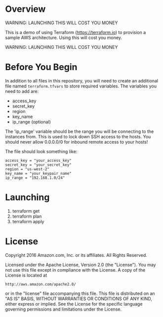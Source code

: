 # Overview
WARNING:  LAUNCHING THIS WILL COST YOU MONEY

This is a demo of using Terraform (https://terraform.io) to provision a sample AWS architecture.  Using this will cost you money.

WARNING:  LAUNCHING THIS WILL COST YOU MONEY

# Before You Begin
In addition to all files in this repository, you will need to create an additional file named `terraform.tfvars` to store required variables.  The variables you need to add are:
* access_key
* secret_key
* region
* key_name
* ip_range (optional)

The 'ip_range' variable should be the range you will be connecting to the instances from.  This is used to lock down SSH access to the hosts.  You should never allow 0.0.0.0/0 for inbound remote access to your hosts!

The file should look something like:

```
access_key = "your_access_key"
secret_key = "your_secret_key"
region = "us-west-2"
key_name = "your_keypair_name"
ip_range = "192.168.1.0/24"
```

# Launching
1. terraform get
2. terraform plan
3. terraform apply

# License
Copyright 2016 Amazon.com, Inc. or its affiliates. All Rights Reserved.

Licensed under the Apache License, Version 2.0 (the "License"). You may not use this file except in compliance with the License. A copy of the License is located at

    http://aws.amazon.com/apache2.0/

or in the "license" file accompanying this file. This file is distributed on an "AS IS" BASIS, WITHOUT WARRANTIES OR CONDITIONS OF ANY KIND, either express or implied. See the License for the specific language governing permissions and limitations under the License.
